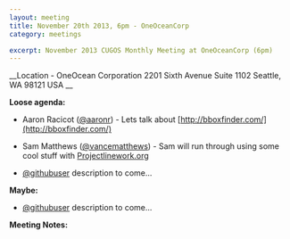 ```yaml
---
layout: meeting
title: November 20th 2013, 6pm - OneOceanCorp
category: meetings

excerpt: November 2013 CUGOS Monthly Meeting at OneOceanCorp (6pm)
---
```


__Location -  OneOcean Corporation 2201 Sixth Avenue Suite 1102 Seattle, WA 98121 USA __ 

__Loose agenda:__

- Aaron Racicot ([@aaronr](https://github.com/aaronr)) - Lets talk about [http://bboxfinder.com/](http://bboxfinder.com/)
- Sam Matthews ([@vancematthews](https://twitter.com/vancematthews)) -  Sam will run through using some cool stuff with [Projectlinework.org](http://projectlinework.org)

- [@githubuser](https://yoururl.com/) description to come...

__Maybe:__

- [@githubuser](https://yoururl.com/) description to come...

__Meeting Notes:__
